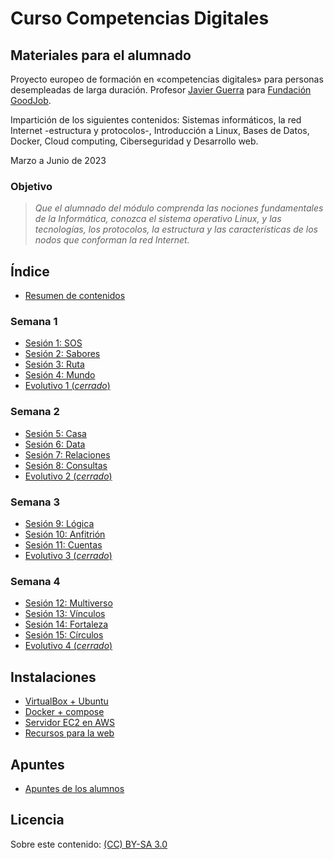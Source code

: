 # Curso Competencias Digitales

## Materiales para el alumnado

Proyecto europeo de formación en «competencias digitales» para personas desempleadas de larga duración. Profesor [Javier Guerra](https://javguerra.github.io/) para [Fundación GoodJob](https://www.fundaciongoodjob.org/).  

Impartición de los siguientes contenidos: Sistemas informáticos, la red Internet -estructura y protocolos-, Introducción a Linux, Bases de Datos, Docker, Cloud computing, Ciberseguridad y Desarrollo web.  

Marzo a Junio de 2023  


### Objetivo

>	 *Que el alumnado del módulo comprenda las nociones fundamentales de la Informática, conozca el sistema operativo Linux, y las tecnologías, los protocolos, la estructura y las características de los nodos que conforman la red Internet.*  


## Índice

- [Resumen de contenidos](recursos/contenidos.md)

### Semana 1

- [Sesión 1: SOS](sesiones/sesion01_SOS.md)
- [Sesión 2: Sabores](sesiones/sesion02_Sabores.md)
- [Sesión 3: Ruta](sesiones/sesion03_Ruta.md)
- [Sesión 4: Mundo](sesiones/sesion04_Mundo.md)
- [Evolutivo 1 (*cerrado*)](https://forms.gle/ir5t8YVfrrNiVY3Q7)

### Semana 2

- [Sesión 5: Casa](sesiones/sesion05_Casa.md)
- [Sesión 6: Data](sesiones/sesion06_Data.md)
- [Sesión 7: Relaciones](sesiones/sesion07_Relaciones.md)
- [Sesión 8: Consultas](sesiones/sesion08_Consultas.md)
- [Evolutivo 2 (*cerrado*)](https://forms.gle/fQ8cRt965VPVHYaE7)

### Semana 3

- [Sesión 9: Lógica](sesiones/sesion09_Logica.md)
- [Sesión 10: Anfitrión](sesiones/sesion10_Anfitrion.md)
- [Sesión 11: Cuentas](sesiones/sesion11_Cuentas.md)
- [Evolutivo 3 (*cerrado*)](https://forms.gle/AhPYFcEf9Ani8okPA)

### Semana 4

- [Sesión 12: Multiverso](sesiones/sesion12_Multiverso.md)
- [Sesión 13: Vínculos](sesiones/sesion13_Vinculos.md)
- [Sesión 14: Fortaleza](sesiones/sesion14_Fortaleza.md)  
- [Sesión 15: Círculos](sesiones/sesion15_Circulos.md)
- [Evolutivo 4 (*cerrado*)](https://forms.gle/Q5APMd3FkqK4bFVZ6)


## Instalaciones

- [VirtualBox + Ubuntu](recursos/virtualbox.md)
- [Docker + compose](recursos/docker.md)
- [Servidor EC2 en AWS](recursos/servidor.md)
- [Recursos para la web](recursos/web/web.md)

## Apuntes
- [Apuntes de los alumnos](alumnos/apuntes.md)

## Licencia
Sobre este contenido: [(CC) BY-SA 3.0](https://creativecommons.org/licenses/by-sa/3.0/es/)  